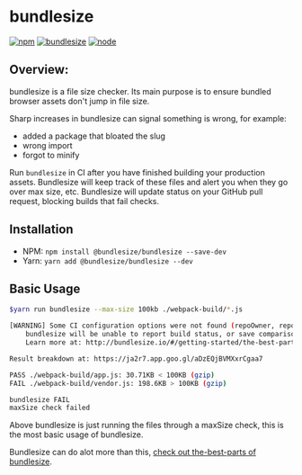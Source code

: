 # bundlesize
[![npm][npm]][npm-url]
[![bundlesize][bundlesize]][bundlesize-url]
[![node][node]][node-url]


## Overview:
bundlesize is a file size checker. Its main purpose is to ensure bundled browser assets don't jump in file size.

Sharp increases in bundlesize can signal something is wrong, for example:
- added a package that bloated the slug
- wrong import
- forgot to minify

Run `bundlesize` in CI after you have finished building your production assets.
Bundlesize will keep track of these files and alert you when they go over max size, etc.
Bundlesize will update status on your GitHub pull request, blocking builds that fail checks.


## Installation
- NPM: `npm install @bundlesize/bundlesize --save-dev`
- Yarn: `yarn add @bundlesize/bundlesize --dev`


## Basic Usage
```bash
$yarn run bundlesize --max-size 100kb ./webpack-build/*.js

[WARNING] Some CI configuration options were not found (repoOwner, repoName, commitSha):
    bundlesize will be unable to report build status, or save comparison data
    Learn more at: http://bundlesize.io/#/getting-started/the-best-parts

Result breakdown at: https://ja2r7.app.goo.gl/aDzEQjBVMXxrCgaa7

PASS ./webpack-build/app.js: 30.71KB < 100KB (gzip)
FAIL ./webpack-build/vendor.js: 198.6KB > 100KB (gzip)

bundlesize FAIL
maxSize check failed
```
Above bundlesize is just running the files through a maxSize check, this is the most basic usage of bundlesize.

Bundlesize can do alot more than this, [check out the-best-parts of bundlesize](getting-started/the-best-parts.md).



[npm]: https://img.shields.io/npm/v/@bundlesize/bundlesize.svg
[npm-url]: https://npmjs.com/package/@bundlesize/bundlesize

[node]: https://img.shields.io/node/v/@bundlesize/bundlesize.svg
[node-url]: https://nodejs.org

[bundlesize]: https://img.shields.io/badge/bundlesize-checked-green.svg
[bundlesize-url]: http://bundlesize.io
